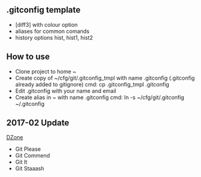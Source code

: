 ## .gitconfig template
* [diff3] with colour option
* aliases for common comands
* history options hist, hist1, hist2

## How to use
* Clone project to home ~
* Create copy of ~/cfg/git/.gitconfig_tmpl with name .gitconfig (.gitconfig already added to gitignore) cmd: cp .gitconfig_tmpl .gitconfig
* Edit .gitconfig with your name and email 
* Create alias in ~ with name .gitconfig cmd: ln -s ~/cfg/git/.gitconfig ~/.gitconfig

## 2017-02 Update
[DZone](https://dzone.com/articles/lesser-known-git-commands?utm_source=Top%205&utm_medium=email&utm_campaign=2017-02-24)
* Git Please
* Git Commend
* Git It
* Git Staaash
